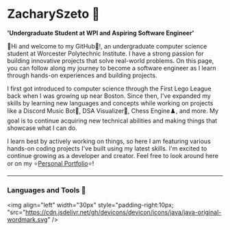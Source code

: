 # ZacharySzeto :seedling:

**'Undergraduate Student at WPI and Aspiring Software Engineer'**

:wave:Hi and welcome to my GitHub:wave:!, an undergraduate computer science student at Worcester Polytechnic Institute. I have a strong passion for building innovative projects that solve real-world problems. On this page, you can follow along my journey to become a software engineer as I learn through hands-on experiences and building projects.

I first got introduced to computer science through the First Lego League back when I was growing up near Boston. Since then, I've expanded my skills by learning new languages and concepts while working on projects like a Discord Music Bot:musical_note:, DSA Visualizer:school:, Chess Engine:chess_pawn:, and more. My goal is to continue acquiring new technical abilities and making things that showcase what I can do.

I learn best by actively working on things, so here I am featuring various hands-on coding projects I've built using my latest skills. I'm excited to continue growing as a developer and creator. Feel free to look around here or on my :star:[Personal Portfolio](https://zachszeto.github.io/PersonalPortfolio/):star:!

---


### Languages and Tools :toolbox:
<img align="left" width="30px" style="padding-right:10px; "src="https://cdn.jsdelivr.net/gh/devicons/devicon/icons/java/java-original-wordmark.svg" />




